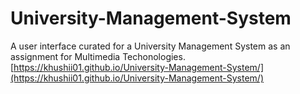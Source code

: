 # University-Management-System
A user interface curated for a University Management System as an assignment for Multimedia Techonologies. 
[https://khushii01.github.io/University-Management-System/](https://khushii01.github.io/University-Management-System/)
